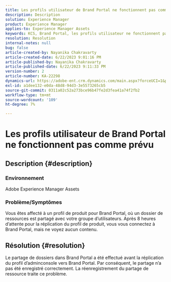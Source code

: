 ```yaml
---
title: Les profils utilisateur de Brand Portal ne fonctionnent pas comme prévu
description: Description
solution: Experience Manager
product: Experience Manager
applies-to: Experience Manager Assets
keywords: KCS, Brand Portal, les profils utilisateur ne fonctionnent pas
resolution: Resolution
internal-notes: null
bug: false
article-created-by: Nayanika Chakravarty
article-created-date: 6/22/2023 9:01:16 PM
article-published-by: Nayanika Chakravarty
article-published-date: 6/22/2023 9:11:33 PM
version-number: 2
article-number: KA-22298
dynamics-url: https://adobe-ent.crm.dynamics.com/main.aspx?forceUCI=1&pagetype=entityrecord&etn=knowledgearticle&id=74ac2ce9-3f11-ee11-8f6d-6045bd006d92
exl-id: a1dee132-e0da-48d8-94d3-3e5573265cb5
source-git-commit: 0311a02c52a273bce96b47fe2d3fea41a74f2fb2
workflow-type: tm+mt
source-wordcount: '109'
ht-degree: 7%

---
```


# Les profils utilisateur de Brand Portal ne fonctionnent pas comme prévu

## Description {#description}


### Environnement

Adobe Experience Manager Assets

### Problème/Symptômes

Vous êtes affecté à un profil de produit pour Brand Portal, où un dossier de ressources est partagé avec votre groupe d’utilisateurs. Après 8 heures d’attente pour la réplication du profil de produit, vous vous connectez à Brand Portal, mais ne voyez aucun contenu.


## Résolution {#resolution}


Le partage de dossiers dans Brand Portal a été effectué avant la réplication du profil d’adminconsole vers Brand Portal. Par conséquent, le partage n’a pas été enregistré correctement. La réenregistrement du partage de ressource traite ce problème.
